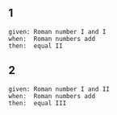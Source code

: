 ## 1
```
given: Roman number I and I
when:  Roman numbers add
then:  equal II 
```

## 2
```
given: Roman number I and II
when:  Roman numbers add
then:  equal III 
```